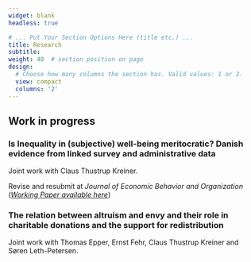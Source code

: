 ```yaml
---
widget: blank
headless: true

# ... Put Your Section Options Here (title etc.) ...
title: Research
subtitle:
weight: 40  # section position on page
design:
  # Choose how many columns the section has. Valid values: 1 or 2.
  view: compact
  columns: '2'
---
```


Work in progress
------

### Is Inequality in (subjective) well-being meritocratic? Danish evidence from linked survey and administrative data
Joint work with Claus Thustrup Kreiner. 

Revise and resubmit at *Journal of Economic Behavior and Organization*
([*Working Paper available here*](uploads/Happiness_08072022.pdf))  

### The relation between altruism and envy and their role in charitable donations and the support for redistribution
Joint work with Thomas Epper, Ernst Fehr, Claus Thustrup Kreiner and Søren Leth-Petersen. 


